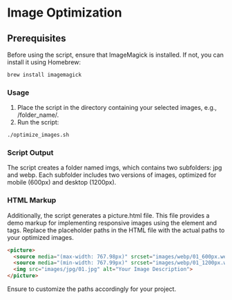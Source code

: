 # Image Optimization

## Prerequisites

Before using the script, ensure that ImageMagick is installed. If not, you can install it using Homebrew:

```bash
brew install imagemagick
```

### Usage
1. Place the script in the directory containing your selected images, e.g., /folder_name/.
2. Run the script:

```bash
./optimize_images.sh
```

### Script Output
The script creates a folder named imgs, which contains two subfolders: jpg and webp. Each subfolder includes two versions of images, optimized for mobile (600px) and desktop (1200px).

### HTML Markup
Additionally, the script generates a picture.html file. This file provides a demo markup for implementing responsive images using the <picture> element and <source> tags. Replace the placeholder paths in the HTML file with the actual paths to your optimized images.

```html
<picture>
  <source media="(max-width: 767.98px)" srcset="images/webp/01_600px.webp">
  <source media="(min-width: 767.99px)" srcset="images/webp/01_1200px.webp">
  <img src="images/jpg/01.jpg" alt="Your Image Description">
</picture>
```

Ensure to customize the paths accordingly for your project.
